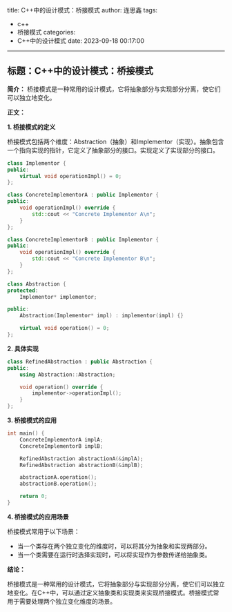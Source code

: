 title: C++中的设计模式：桥接模式
author: 连思鑫
tags:
  - c++
  - 桥接模式
categories:
  - C++中的设计模式
date: 2023-09-18 00:17:00
---
## **标题：C++中的设计模式：桥接模式**

**简介：**
桥接模式是一种常用的设计模式，它将抽象部分与实现部分分离，使它们可以独立地变化。

**正文：**

**1. 桥接模式的定义**

桥接模式包括两个维度：Abstraction（抽象）和Implementor（实现）。抽象包含一个指向实现的指针，它定义了抽象部分的接口。实现定义了实现部分的接口。

```cpp
class Implementor {
public:
    virtual void operationImpl() = 0;
};

class ConcreteImplementorA : public Implementor {
public:
    void operationImpl() override {
        std::cout << "Concrete Implementor A\n";
    }
};

class ConcreteImplementorB : public Implementor {
public:
    void operationImpl() override {
        std::cout << "Concrete Implementor B\n";
    }
};

class Abstraction {
protected:
    Implementor* implementor;

public:
    Abstraction(Implementor* impl) : implementor(impl) {}

    virtual void operation() = 0;
};
```

**2. 具体实现**

```cpp
class RefinedAbstraction : public Abstraction {
public:
    using Abstraction::Abstraction;

    void operation() override {
        implementor->operationImpl();
    }
};
```

**3. 桥接模式的应用**

```cpp
int main() {
    ConcreteImplementorA implA;
    ConcreteImplementorB implB;

    RefinedAbstraction abstractionA(&implA);
    RefinedAbstraction abstractionB(&implB);

    abstractionA.operation();
    abstractionB.operation();

    return 0;
}
```

**4. 桥接模式的应用场景**

桥接模式常用于以下场景：

- 当一个类存在两个独立变化的维度时，可以将其分为抽象和实现两部分。
- 当一个类需要在运行时选择实现时，可以将实现作为参数传递给抽象类。

**结论：**

桥接模式是一种常用的设计模式，它将抽象部分与实现部分分离，使它们可以独立地变化。在C++中，可以通过定义抽象类和实现类来实现桥接模式。桥接模式常用于需要处理两个独立变化维度的场景。

